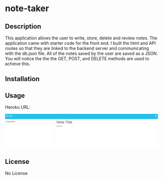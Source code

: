 # note-taker

## Description
This application allows the user to write, store, delete and review notes.  The application came with starter code for the front end.  I built the html and API routes so that they are linked to the backend server and communicating with the db.json file. All of the notes saved by the user are saved as a JSON.  You will notice the the the GET, POST, and DELETE methods are used to achieve this. 

## Installation
  

## Usage
Heroku URL:

![Alt text](images/Screenshot.png)

## License
No License